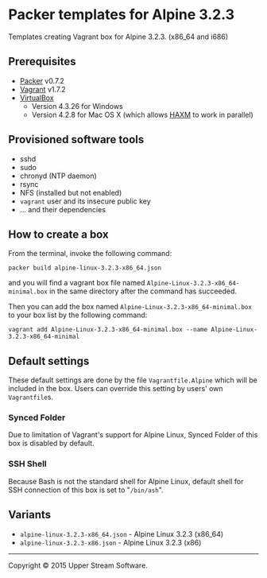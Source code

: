 # Packer templates for Alpine 3.2.3

Templates creating Vagrant box for Alpine 3.2.3. (x86_64 and i686)

## Prerequisites

* [Packer] v0.7.2
* [Vagrant] v1.7.2
* [VirtualBox]
	* Version 4.3.26 for Windows
	* Version 4.2.8 for Mac OS X (which allows [HAXM] to work in parallel)

[Packer]: https://www.packer.io/ "Packer by HashiCorp"
[Vagrant]: https://www.vagrantup.com/ "Vagrant"
[VirtualBox]: https://www.virtualbox.org/ "Oracle VM VirtualBox"
[HAXM]: https://software.intel.com/en-us/android/articles/intel-hardware-accelerated-execution-manager
        "Intel&reg; Hardware Accelerated Execution Manager"

## Provisioned software tools

* sshd
* sudo
* chronyd (NTP daemon)
* rsync
* NFS (installed but not enabled)
* `vagrant` user and its insecure public key
* ... and their dependencies

## How to create a box

From the terminal, invoke the following command:

	packer build alpine-linux-3.2.3-x86_64.json

and you will find a vagrant box file named `Alpine-Linux-3.2.3-x86_64-minimal.box`
in the same directory after the command has succeeded.

Then you can add the box named `Alpine-Linux-3.2.3-x86_64-minimal.box` to your box list
by the following command:

	vagrant add Alpine-Linux-3.2.3-x86_64-minimal.box --name Alpine-Linux-3.2.3-x86_64-minimal

## Default settings

These default settings are done by the file `Vagrantfile.Alpine` which will be included in the box.
Users can override this setting by users' own `Vagrantfile`s.

### Synced Folder

Due to limitation of Vagrant's support for Alpine Linux, Synced Folder of this box is disabled by default.

### SSH Shell

Because Bash is not the standard shell for Alpine Linux, default shell for SSH connection of this box
is set to "`/bin/ash`".

## Variants

* `alpine-linux-3.2.3-x86_64.json` - Alpine Linux 3.2.3 (x86_64)
* `alpine-linux-3.2.3-x86.json` - Alpine Linux 3.2.3 (x86)

- - -

Copyright &copy; 2015 Upper Stream Software.

